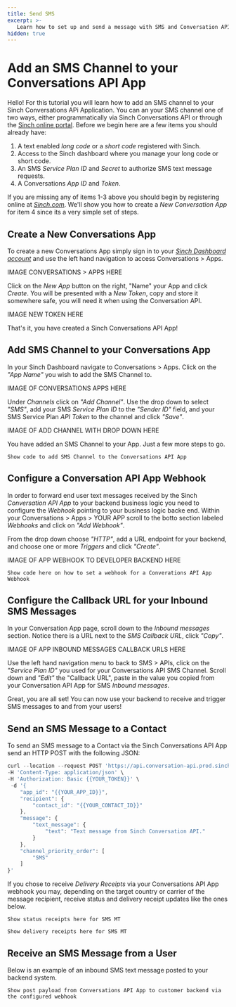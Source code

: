 ```yaml
---
title: Send SMS  
excerpt: >-
   Learn how to set up and send a message with SMS and Conversation API.
hidden: true
---
```


# Add an SMS Channel to your Conversations API App
Hello!  For this tutorial you will learn how to add an SMS channel to your Sinch Conversations APi Application.  You can an your SMS channel one of two ways, either programmatically via Sinch Conversations API or through the [Sinch online portal](https://dashboard.sinch.com).  Before we begin here are a few items you should already have:

1. A text enabled *long code* or a *short code* registered with Sinch.
2. Access to the Sinch dashboard where you manage your long code or short code.
3. An SMS *Service Plan ID* and *Secret* to authorize SMS text message requests.
4. A Conversations *App ID* and *Token*.

If you are missing any of items 1-3 above you should begin by registering online at [*Sinch.com*](https://sinch.com).  We'll show you how to create a *New Conversation App* for item 4 since its a very simple set of steps.

## Create a New Conversations App
To create a new Conversations App simply sign in to your [*Sinch Dashboard account*](https://dashboard.sinch.com) and use the left hand navigation to access Conversations > Apps.

IMAGE CONVERSATIONS > APPS HERE

Click on the *New App* button on the right, "Name" your App and click *Create*.  You will be presented with a *New Token*, copy and store it somewhere safe, you will need it when using the Conversation API.

IMAGE NEW TOKEN HERE

That's it, you have created a Sinch Conversations API App!

## Add SMS Channel to your Conversations App
In your Sinch Dashboard navigate to Conversations > Apps.  Click on the *"App Name"* you wish to add the SMS Channel to.

IMAGE OF CONVERSATIONS APPS HERE

Under *Channels* click on *"Add Channel"*.  Use the drop down to select *"SMS"*, add your SMS *Service Plan ID* to the *"Sender ID"* field, and your SMS Service Plan *API Token* to the channel and click *"Save"*.

IMAGE OF ADD CHANNEL WITH DROP DOWN HERE

You have added an SMS Channel to your App.  Just a few more steps to go.

```
Show code to add SMS Channel to the Conversations API App
```

## Configure a Conversation API App Webhook
In order to forward end user text messages received by the Sinch *Conversation API App* to your backend business logic you need to configure the *Webhook* pointing to your business logic backe end.  Within your Conversations > Apps > YOUR APP scroll to the botto section labeled *Webhooks* and click on *"Add Webhook"*.

From the drop down choose *"HTTP"*, add a URL endpoint for your backend, and choose one or more *Triggers* and click *"Create"*.

IMAGE OF APP WEBHOOK TO DEVELOPER BACKEND HERE

```
Show code here on how to set a webhook for a Converations API App Webhook
```

## Configure the Callback URL for your Inbound SMS Messages
In your Conversation App page, scroll down to the *Inbound messages* section.  Notice there is a URL next to the *SMS Callback URL*, click *"Copy"*.


IMAGE OF APP INBOUND MESSAGES CALLBACK URLS HERE

Use the left hand navigation menu to back to SMS > APIs, click on the *"Service Plan ID"* you used for your Conversations API SMS Channel.  Scroll down and *"Edit"* the "Callback URL", paste in the value you copied from your Conversation API App for SMS *Inbound messages*.

Great, you are all set!  You can now use your backend to receive and trigger SMS messages to and from your users!


## Send an SMS Message to a Contact
To send an SMS message to a Contact via the Sinch Conversations API App send an HTTP POST with the following JSON:

```javascript
curl --location --request POST 'https://api.conversation-api.prod.sinch.com/v1beta/accounts/{{YOUR_ACCOUNT_ID}}/messages:send' \
-H 'Content-Type: application/json' \
-H 'Authorization: Basic {{YOUR_TOKEN}}' \
 -d '{
    "app_id": "{{YOUR_APP_ID}}",
    "recipient": {
        "contact_id": "{{YOUR_CONTACT_ID}}"
    },
    "message": {
        "text_message": {
            "text": "Text message from Sinch Conversation API."
        }
    },
    "channel_priority_order": [
        "SMS"
    ]
}'
```
If you chose to receive *Delivery Receipts* via your Conversations API App webhook you may, depending on the target country or carrier of the message recipient, receive status and delivery receipt updates like the ones below.

```
Show status receipts here for SMS MT
```
```
Show delivery receipts here for SMS MT
```


## Receive an SMS Message from a User
Below is an example of an inbound SMS text message posted to your backend system.

```
Show post payload from Conversations API App to customer backend via the configured webhook
```



